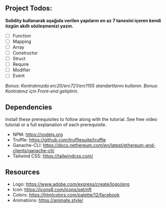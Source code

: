 ## Project Todos:

**Solidity kullanarak aşağıda verilen yapıların en az 7 tanesini içeren kendi özgün akıllı sözleşmenizi yazın.**

- [ ] Function
- [ ] Mapping
- [ ] Array
- [ ] Constructor
- [ ] Struct
- [ ] Require
- [ ] Modifier
- [ ] Event

_Bonus: Kontratınızda erc20/erc721/erc1155 standartlarını kullanın._
_Bonus: Kontratınız için Front-end geliştirin._

## Dependencies

Install these prerequisites to follow along with the tutorial. See free video tutorial or a full explanation of each prerequisite.

- NPM: https://nodejs.org
- Truffle: https://github.com/trufflesuite/truffle
- Ganache-CLI: https://docs.nethereum.com/en/latest/ethereum-and-clients/ganache-cli/
- Tailwind CSS: https://tailwindcss.com/

## Resources

- Logo: https://www.adobe.com/express/create/logo/png
- Icon: https://icons8.com/icons/set/nft
- Colors: https://htmlcolors.com/palette/12/facebook
- Animations: https://animate.style/
